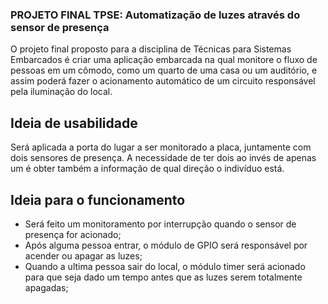 ### PROJETO FINAL TPSE: Automatização de luzes através do sensor de presença

O projeto final proposto para a disciplina de Técnicas para Sistemas Embarcados é criar uma aplicação embarcada na qual monitore o fluxo de pessoas em um cômodo, como um quarto de uma casa ou um auditório, e assim poderá fazer o acionamento automático de um circuito responsável pela iluminação do local.

## Ideia de usabilidade

Será aplicada a porta do lugar a ser monitorado a placa, juntamente com dois sensores de presença. A necessidade de ter dois ao invés de apenas um é obter também a informação de qual direção o indivíduo está.

## Ideia para o funcionamento

- Será feito um monitoramento por interrupção quando o sensor de presença for acionado;
- Após alguma pessoa entrar, o módulo de GPIO será responsável por acender ou apagar as luzes;
- Quando a ultima pessoa sair do local, o módulo timer será acionado para que seja dado um tempo antes que as luzes serem totalmente apagadas;
